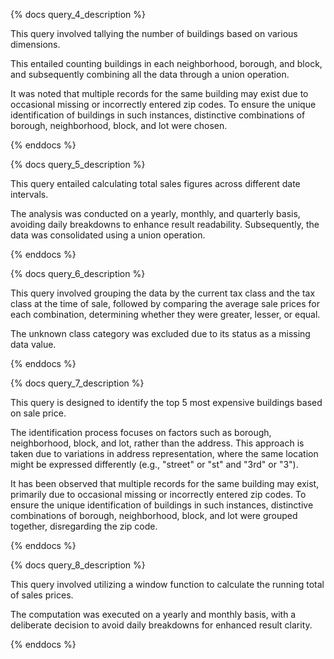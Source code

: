{% docs query_4_description %}

This query involved tallying the number of buildings based on various dimensions. 

This entailed counting buildings in each neighborhood, borough, and block, 
and subsequently combining all the data through a union operation.

It was noted that multiple records for the same building may exist due to occasional missing or 
incorrectly entered zip codes. To ensure the unique identification of buildings in such instances, 
distinctive combinations of borough, neighborhood, block, and lot were chosen.

{% enddocs %}

{% docs query_5_description %}

This query entailed calculating total sales figures across different date intervals.

The analysis was conducted on a yearly, monthly, and quarterly basis, avoiding daily breakdowns to 
enhance result readability. Subsequently, the data was consolidated using a union operation.

{% enddocs %}

{% docs query_6_description %}

This query involved  grouping the data by the current tax class and the tax class at the time of sale, 
followed by comparing the average sale prices for each combination, determining whether they were greater, lesser, or equal. 

The unknown class category was excluded due to its status as a missing data value.

{% enddocs %}

{% docs query_7_description %}

This query is designed to identify the top 5 most expensive buildings based on sale price.

The identification process focuses on factors such as borough, neighborhood, block, and lot, 
rather than the address. This approach is taken due to variations in address representation, 
where the same location might be expressed differently (e.g., "street" or "st" and "3rd" or "3").

It has been observed that multiple records for the same building may exist, 
primarily due to occasional missing or incorrectly entered zip codes. To ensure the unique identification of 
buildings in such instances, distinctive combinations of borough, neighborhood, block, and lot were 
grouped together, disregarding the zip code.

{% enddocs %}

{% docs query_8_description %}

This query involved utilizing a window function to calculate the running total of sales prices.

The computation was executed on a yearly and monthly basis, with a deliberate decision to 
avoid daily breakdowns for enhanced result clarity.

{% enddocs %}